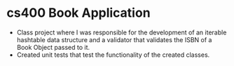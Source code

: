 # cs400 Book Application
- Class project where I was responsible for the development of an iterable hashtable data structure and a validator that validates the ISBN of a Book Object passed to it.
- Created unit tests that test the functionality of the created classes.
